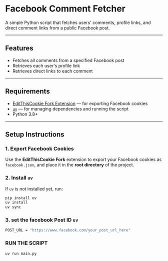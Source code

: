 # Facebook Comment Fetcher

A simple Python script that fetches users' comments, profile links, and direct comment links from a public Facebook post.

---

## Features

- Fetches all comments from a specified Facebook post  
- Retrieves each user's profile link  
- Retrieves direct links to each comment  

---

## Requirements

- [EditThisCookie Fork Extension](https://github.com/HackerTyper/Edit-This-Cookie) — for exporting Facebook cookies  
- [`uv`](https://github.com/astral-sh/uv) — for managing dependencies and running the script  
- Python 3.8+

---

## Setup Instructions

### 1. Export Facebook Cookies

Use the **EditThisCookie Fork** extension to export your Facebook cookies as `facebook.json`, and place it in the **root directory** of the project.

### 2. Install `uv`

If `uv` is not installed yet, run:

```bash
pip install uv
uv install 
uv sync
```

### 3. set the facebook Post ID `uv`
``` bash
POST_URL = "https://www.facebook.com/your_post_url_here"
```

### RUN THE SCRIPT
``` bash
uv run main.py
```